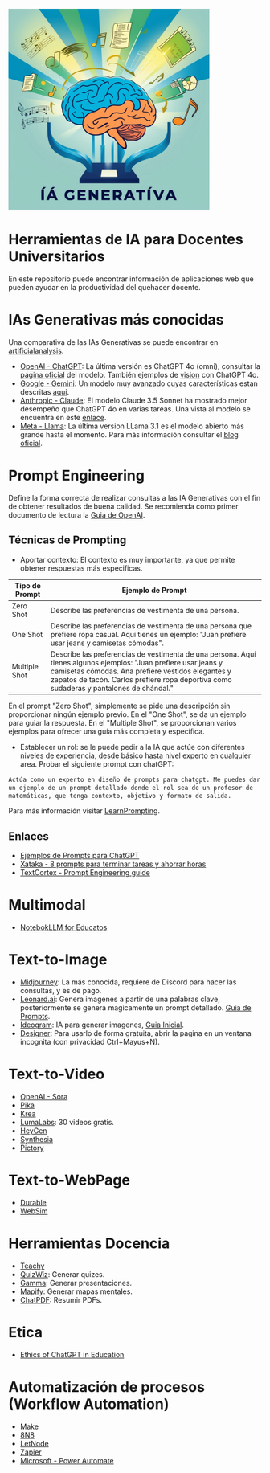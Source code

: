 <img src="https://raw.githubusercontent.com/cgl-itm/HerramientasIA_Docentes/main/assets/IA_generativa.jpg" alt="drawing" style="width:400px;"/> <br>

# Herramientas de IA para Docentes Universitarios
En este repositorio puede encontrar información de aplicaciones web que pueden ayudar en la productividad del quehacer docente.

# IAs Generativas más conocidas
Una comparativa de las IAs Generativas se puede encontrar en [artificialanalysis](https://artificialanalysis.ai/models/claude-35-sonnet).
* [OpenAI - ChatGPT](https://chatgpt.com/): La última versión es ChatGPT 4o (omni), consultar la [página oficial](https://openai.com/index/hello-gpt-4o/) del modelo. También ejemplos de [vision](https://blog.roboflow.com/gpt-4o-vision-use-cases/) con ChatGPT 4o.
* [Google - Gemini](https://gemini.google.com/app): Un modelo muy avanzado cuyas características estan descritas [aquí](https://blog.google/technology/ai/google-gemini-next-generation-model-february-2024/).
* [Anthropic - Claude](https://claude.ai/): El modelo Claude 3.5 Sonnet ha mostrado mejor desempeño que ChatGPT 4o en varias tareas. Una vista al modelo se encuentra en este [enlace](https://beginswithai.com/claude-3-5-sonnet/).
* [Meta - Llama](https://www.meta.ai/): La última version LLama 3.1 es el modelo abierto más grande hasta el momento. Para más información consultar el [blog oficial](https://ai.meta.com/blog/meta-llama-3-1/).

# Prompt Engineering
Define la forma correcta de realizar consultas a las IA Generativas con el fin de obtener resultados de buena calidad. Se recomienda como primer documento de lectura la [Guia de OpenAI](https://platform.openai.com/docs/guides/prompt-engineering).

## Técnicas de Prompting
* Aportar contexto: El contexto es muy importante, ya que permite obtener respuestas más especificas. <br>

| Tipo de Prompt   | Ejemplo de Prompt                                                                                                                                           |
|------------------|-------------------------------------------------------------------------------------------------------------------------------------------------------------|
| Zero Shot        | Describe las preferencias de vestimenta de una persona.                                                                                                     |
| One Shot         | Describe las preferencias de vestimenta de una persona que prefiere ropa casual. Aquí tienes un ejemplo: "Juan prefiere usar jeans y camisetas cómodas".   |
| Multiple Shot    | Describe las preferencias de vestimenta de una persona. Aquí tienes algunos ejemplos: "Juan prefiere usar jeans y camisetas cómodas. Ana prefiere vestidos elegantes y zapatos de tacón. Carlos prefiere ropa deportiva como sudaderas y pantalones de chándal."                                                 |

En el prompt "Zero Shot", simplemente se pide una descripción sin proporcionar ningún ejemplo previo. En el "One Shot", se da un ejemplo para guiar la respuesta. En el "Multiple Shot", se proporcionan varios ejemplos para ofrecer una guía más completa y específica.

* Establecer un rol: se le puede pedir a la IA que actúe con diferentes niveles de experiencia, desde básico hasta nivel experto en cualquier area. Probar el siguiente prompt con chatGPT:

````
Actúa como un experto en diseño de prompts para chatgpt. Me puedes dar un ejemplo de un prompt detallado donde el rol sea de un profesor de matemáticas, que tenga contexto, objetivo y formato de salida. 
````

Para más información visitar [LearnPrompting](https://learnprompting.org/es/docs/introduction).

## Enlaces
* [Ejemplos de Prompts para ChatGPT](https://ua-data7.github.io/introllms/chatgpt_prompts/)
* [Xataka - 8 prompts para terminar tareas y ahorrar horas](https://www.xataka.com/robotica-e-ia/ocho-prompts-chatgpt-para-terminar-tareas-segundos-ahorrar-horas-trabajo)
* [TextCortex - Prompt Engineering guide](https://textcortex.com/es/post/prompt-engineering-guide)

# Multimodal
* [NotebokLLM for Educatos](https://www.youtube.com/watch?v=w5ZcWmAltgQ)

# Text-to-Image
* [Midjourney](https://www.midjourney.com/home): La más conocida, requiere de Discord para hacer las consultas, y es de pago.
* [Leonard.ai](https://leonardo.ai/): Genera imagenes a partir de una palabras clave, posteriormente se genera magicamente un prompt detallado. [Guia de Prompts](https://leonadoai.com/ai-prompts/).
* [Ideogram](https://ideogram.ai/login): IA para generar imagenes, [Guia Inicial](https://docs.ideogram.ai/using-ideogram/getting-started/the-basics-step-by-step).
* [Designer](https://designer.microsoft.com/): Para usarlo de forma gratuita, abrir la pagina en un ventana incognita (con privacidad Ctrl+Mayus+N).

# Text-to-Video
* [OpenAI - Sora](https://soorai.com/)
* [Pika](https://pikartai.com/labs/)
* [Krea](https://www.krea.ai/home)
* [LumaLabs](https://lumalabs.ai/dream-machine): 30 videos gratis.
* [HeyGen](https://www.heygen.com/)
* [Synthesia](https://www.synthesia.io/)
* [Pictory](https://pictory.ai/)

# Text-to-WebPage
* [Durable](http://Durable.co)
* [WebSim](https://websim.ai/)

# Herramientas Docencia
* [Teachy](https://www.teachy.app/es/school)
* [QuizWiz](https://quizwiz.onescreensolutions.com/): Generar quizes.
* [Gamma](https://gamma.app/): Generar presentaciones.
* [Mapify](https://mapify.so/es): Generar mapas mentales.
* [ChatPDF](https://www.chatpdf.com/): Resumir PDFs.

# Etica
* [Ethics of ChatGPT in Education](https://www.sfmagazine.com/articles/2024/january/ethics-of-chatgpt-in-education)

# Automatización de procesos (Workflow Automation)
* [Make](https://www.make.com/)
* [8N8](https://n8n.io/)
* [LetNode](https://latenode.com/)
* [Zapier](https://zapier.com/)
* [Microsoft - Power Automate](https://www.microsoft.com/es-es/power-platform/products/power-automate)


